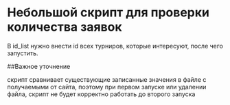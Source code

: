 # Небольшой скрипт для проверки количества заявок
В id_list нужно внести id всех турниров, которые интересуют, после чего запустить. 

##Важное уточнение

скрипт сравнивает существующие записанные значения в файле с получаемыми от сайта, поэтому при первом запуске или удалении файла, скрипт не будет корректно работать до второго запуска
